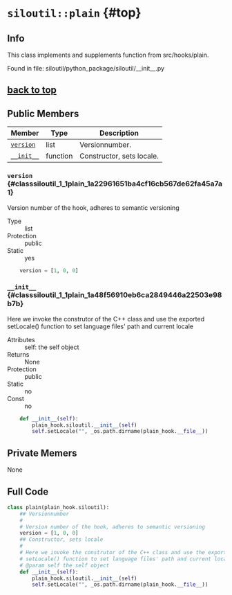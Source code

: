 # `siloutil::plain` {#top}
## Info
This class implements and supplements function from src/hooks/plain. 

Found in file: siloutil/python\_package/siloutil/\_\_init\_\_.py

[back to top](#top)
---

## Public Members

Member | Type | Description
-------|------|------------
[`version`](#classsiloutil_1_1plain_1a22961651ba4cf16cb567de62fa45a7a1)|list|Versionnumber. 
[`__init__`](#classsiloutil_1_1plain_1a48f56910eb6ca2849446a22503e98b7b)| function |Constructor, sets locale. 

### `version` {#classsiloutil_1_1plain_1a22961651ba4cf16cb567de62fa45a7a1}
Version number of the hook, adheres to semantic versioning 
<dl>
	<dt>Type</dt><dd>list</dd>
	<dt>Protection</dt><dd>public</dd>
	<dt>Static</dt><dd>yes</dd>
</dl>

```python
	version = [1, 0, 0]
```
### `__init__` {#classsiloutil_1_1plain_1a48f56910eb6ca2849446a22503e98b7b}
Here we invoke the construtor of the C++ class and use the exported setLocale() function to set language files' path and current locale 
<dl>
	<dt>Attributes</dt>
	<dd>self: the self object </dd>
	<dt>Returns</dt><dd>None</dd>
	<dt>Protection</dt><dd>public</dd>
	<dt>Static</dt><dd>no</dd>
	<dt>Const</dt><dd>no</dd>
</dl>

```python
	def __init__(self):
		plain_hook.siloutil.__init__(self)
		self.setLocale("", _os.path.dirname(plain_hook.__file__))
```

## Private Memers
None

## Full Code
```python
class plain(plain_hook.siloutil):
	## Versionnumber
	#
	# Version number of the hook, adheres to semantic versioning
	version = [1, 0, 0]
	## Constructor, sets locale
	#
	# Here we invoke the construtor of the C++ class and use the exported
	# setLocale() function to set language files' path and current locale
	# @param self the self object
	def __init__(self):
		plain_hook.siloutil.__init__(self)
		self.setLocale("", _os.path.dirname(plain_hook.__file__))
```
